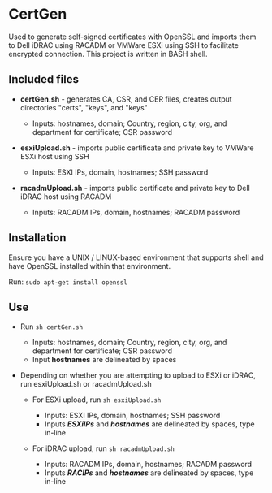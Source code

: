 # CertGen
Used to generate self-signed certificates with OpenSSL and imports them to Dell iDRAC using RACADM or VMWare ESXi using SSH to facilitate encrypted connection.
This project is written in BASH shell. 

## Included files
- **certGen.sh** - generates CA, CSR, and CER files, creates output directories "certs", "keys", and "keys"  
  - Inputs: hostnames, domain; Country, region, city, org, and department for certificate; CSR password

- **esxiUpload.sh** - imports public certificate and private key to VMWare ESXi host using SSH
  - Inputs: ESXI IPs, domain, hostnames; SSH password

- **racadmUpload.sh** - imports public certificate and private key to Dell iDRAC host using RACADM
  - Inputs: RACADM IPs, domain, hostnames; RACADM password
 
## Installation

Ensure you have a UNIX / LINUX-based environment that supports shell and have OpenSSL installed within that environment.

Run: ``sudo apt-get install openssl``

 
## Use
- Run ```sh certGen.sh```
  - Inputs: hostnames, domain; Country, region, city, org, and department for certificate; CSR password
  - Input **hostnames** are delineated by spaces

- Depending on whether you are attempting to upload to ESXi or iDRAC, run esxiUpload.sh or racadmUpload.sh

  - For ESXi upload,  run ```sh esxiUpload.sh```
    - Inputs: ESXI IPs, domain, hostnames; SSH password
    - Inputs ***ESXiIPs*** and ***hostnames*** are delineated by spaces, type in-line

  - For iDRAC upload, run ```sh racadmUpload.sh```
    - Inputs: RACADM IPs, domain, hostnames; RACADM password
    - Inputs ***RACIPs*** and ***hostnames*** are delineated by spaces, type in-line
